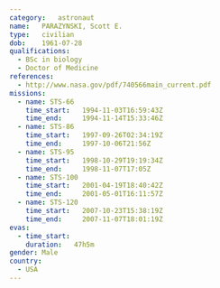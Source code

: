 ```yaml
---
category:	astronaut
name:	PARAZYNSKI, Scott E.
type:	civilian
dob:	1961-07-28
qualifications:
  - BSc in biology
  - Doctor of Medicine
references:
  - http://www.nasa.gov/pdf/740566main_current.pdf
missions:
  - name: STS-66
    time_start:   1994-11-03T16:59:43Z
    time_end:     1994-11-14T15:33:46Z
  - name: STS-86
    time_start:   1997-09-26T02:34:19Z
    time_end:     1997-10-06T21:56Z
  - name: STS-95
    time_start:   1998-10-29T19:19:34Z
    time_end:     1998-11-07T17:05Z
  - name: STS-100
    time_start:   2001-04-19T18:40:42Z
    time_end:     2001-05-01T16:11:57Z
  - name: STS-120
    time_start:   2007-10-23T15:38:19Z
    time_end:     2007-11-07T18:01:19Z
evas:
  - time_start: 
    duration:   47h5m
gender:	Male
country:
  - USA
---
```

